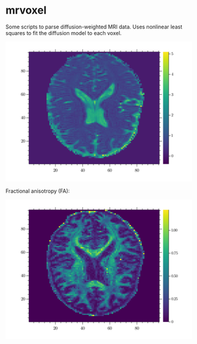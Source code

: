 # mrvoxel

Some scripts to parse diffusion-weighted MRI data. Uses nonlinear least squares to fit the diffusion model to each voxel. 

![Mean Diffusivity](./pngs/MDmap.png "mean diffusivity")

Fractional anisotropy (FA):

![Fractional Anisotropy](./pngs/FAmap.png)
